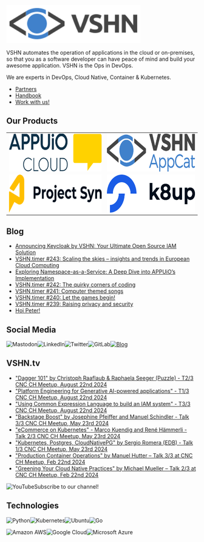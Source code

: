 [<img src="https://raw.githubusercontent.com/vshn/.github/main/profile/images/vshn.svg" alt="APPUiO Cloud" height="100"/>](https://vshn.ch/)

VSHN automates the operation of applications in the cloud or on-premises, so that you as a software developer can have peace of mind and build your awesome application. VSHN is the Ops in DevOps.

We are experts in DevOps, Cloud Native, Container & Kubernetes.

- [Partners](https://www.vshn.ch/en/partners/)
- [Handbook](https://handbook.vshn.ch/)
- [Work with us!](https://www.vshn.ch/en/jobs/)

## Our Products

<table>
<tr>
<td><a href="https://docs.appuio.cloud/"><img src="https://raw.githubusercontent.com/vshn/.github/main/profile/images/appuio-cloud.svg" alt="APPUiO Cloud" height="100"/></a></td>
<td><a href="https://docs.appcat.ch/"><img src="https://raw.githubusercontent.com/vshn/.github/main/profile/images/appcat.png" alt="AppCat" height="100"/></a></td>
</tr>

<tr>
<td><a href="https://syn.tools/"><img src="https://github.com/vshn/.github/raw/main/profile/images/project-syn.svg" alt="Project Syn" height="100"/></a></td>
<td><a href="https://k8up.io/"><img src="https://github.com/vshn/.github/raw/main/profile/images/k8up.svg" alt="K8up" height="100"/></a></td>
</tr>
</table>

## Blog

<!-- GENERAL:START -->
- [Announcing Keycloak by VSHN: Your Ultimate Open Source IAM Solution](https://www.vshn.ch/blog/announcing-keycloak-by-vshn-your-ultimate-open-source-iam-solution/)
- [VSHN.timer #243: Scaling the skies – insights and trends in European Cloud Computing](https://www.vshn.ch/blog/vshn-timer-243-scaling-the-skies-insights-and-trends-in-european-cloud-computing/)
- [Exploring Namespace-as-a-Service: A Deep Dive into APPUiO’s Implementation](https://www.vshn.ch/blog/exploring-namespace-as-a-service-a-deep-dive-into-appuios-implementation/)
- [VSHN.timer #242: The quirky corners of coding](https://www.vshn.ch/blog/vshn-timer-242-the-quirky-corners-of-coding/)
- [VSHN.timer #241: Computer themed songs](https://www.vshn.ch/blog/vshn-timer-241-computer-themed-songs/)
- [VSHN.timer #240: Let the games begin!](https://www.vshn.ch/blog/vshn-timer-240-let-the-games-begin/)
- [VSHN.timer #239: Raising privacy and security](https://www.vshn.ch/blog/vshn-timer-239-enhancing-privacy-and-security/)
- [Hoi Peter!](https://www.vshn.ch/blog/hoi-peter/)
<!-- GENERAL:END -->

## Social Media

[<img align="left" alt="Mastodon" src="https://img.shields.io/badge/mastodon-%236364ff?style=for-the-badge&logo=mastodon&logoColor=white">](https://vshn.social/@vshn) [<img align="left" alt="LinkedIn" src="https://img.shields.io/badge/linkedin-%230077B5.svg?&style=for-the-badge&logo=linkedin&logoColor=white">](https://www.linkedin.com/company/vshn-ag) [<img align="left" alt="Twitter" src="https://img.shields.io/badge/twitter-%231DA1F2.svg?&style=for-the-badge&logo=twitter&logoColor=white">](https://twitter.com/vshn_ch) [<img align="left" alt="GitLab" src="https://img.shields.io/badge/gitlab-%23330f63.svg?&style=for-the-badge&logo=gitlab&logoColor=white">](https://gitlab.com/vshn) [<img alt="Blog" src="https://img.shields.io/badge/rss-%23FFA500.svg?&style=for-the-badge&logo=rss&logoColor=white">](https://www.vshn.ch/feed/)

## VSHN.tv

<!-- VIDEOS:START -->
- [&quot;Dagger 101&quot; by Christoph Raaflaub &amp; Raphaela Seeger &lpar;Puzzle&rpar; - T2/3 CNC CH Meetup, August 22nd 2024](https://www.youtube.com/watch?v=mAnVpZD6Kx8)
- [&quot;Platform Engineering for Generative AI-powered applications&quot; - T1/3 CNC CH Meetup, August 22nd 2024](https://www.youtube.com/watch?v=DtDadtCkO64)
- [&quot;Using Common Expression Language to build an IAM system&quot; - T3/3 CNC CH Meetup, August 22nd 2024](https://www.youtube.com/watch?v=vEGXCFn8444)
- [&quot;Backstage Boost&quot; by Josephine Pfeiffer and Manuel Schindler - Talk 3/3 CNC CH Meetup, May 23rd 2024](https://www.youtube.com/watch?v=DTh_9ue8uYo)
- [&quot;eCommerce on Kubernetes&quot; - Marco Kuendig and René Hämmerli - Talk 2/3 CNC CH Meetup, May 23rd 2024](https://www.youtube.com/watch?v=PuPXVjNrHOg)
- [&quot;Kubernetes, Postgres, CloudNativePG&quot; by Sergio Romera &lpar;EDB&rpar; - Talk 1/3 CNC CH Meetup, May 23rd 2024](https://www.youtube.com/watch?v=YiNRp5fkEi4)
- [&quot;Production Container Operations&quot; by Manuel Hutter – Talk 3/3 at CNC CH Meetup, Feb 22nd 2024](https://www.youtube.com/watch?v=02qhS7XWkdI)
- [&quot;Greening Your Cloud Native Practices&quot; by Michael Mueller – Talk 2/3 at CNC CH Meetup, Feb 22nd 2024](https://www.youtube.com/watch?v=3yugQUbOveA)
<!-- VIDEOS:END -->

Subscribe to our [<img alt="YouTube" align="left" src="https://img.shields.io/badge/youtube-%23FF0000.svg?&style=for-the-badge&logo=youtube&logoColor=white">](https://vshn.tv) channel!

## Technologies

<img align="left" alt="Python" src="https://img.shields.io/badge/python-%233776AB.svg?&style=for-the-badge&logo=python&logoColor=white"> <img alt="Go" src="https://img.shields.io/badge/go-%2300ADD8.svg?&style=for-the-badge&logo=go&logoColor=white"> <img align="left" alt="Kubernetes" src="https://img.shields.io/badge/kubernetes-326de6?logo=kubernetes&logoColor=white&style=for-the-badge"> <img align="left" alt="Ubuntu" src="https://img.shields.io/badge/ubuntu-E95420?logo=ubuntu&logoColor=white&style=for-the-badge">

<img align="left" alt="Amazon AWS" src="https://img.shields.io/badge/Amazon%20AWS-%23232F3E?logo=amazon-aws&logoColor=white&style=for-the-badge"> <img align="left" alt="Google Cloud" src="https://img.shields.io/badge/Google%20Cloud-%234285F4?logo=google-cloud&logoColor=white&style=for-the-badge "> <img alt="Microsoft Azure" src="https://img.shields.io/badge/Microsoft%20Azure-0089D6?logo=microsoft-azure&logoColor=white&style=for-the-badge">
